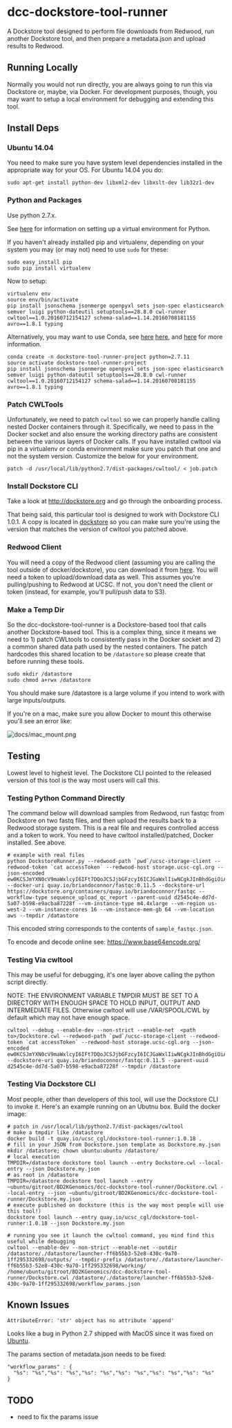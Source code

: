 # dcc-dockstore-tool-runner

A Dockstore tool designed to perform file downloads from Redwood, run another Dockstore tool, and then prepare a metadata.json and upload results to Redwood.

## Running Locally

Normally you would not run directly, you are always going to run this via Dockstore or, maybe, via Docker.  For development purposes, though, you may want to setup a local environment for debugging and extending this tool.

## Install Deps

### Ubuntu 14.04

You need to make sure you have system level dependencies installed in the appropriate way for your OS.  For Ubuntu 14.04 you do:

    sudo apt-get install python-dev libxml2-dev libxslt-dev lib32z1-dev

### Python and Packages

Use python 2.7.x.

See [here](https://www.dabapps.com/blog/introduction-to-pip-and-virtualenv-python/) for information on setting
up a virtual environment for Python.

If you haven't already installed pip and virtualenv, depending on your system you may
(or may not) need to use `sudo` for these:

    sudo easy_install pip
    sudo pip install virtualenv

Now to setup:

    virtualenv env
    source env/bin/activate
    pip install jsonschema jsonmerge openpyxl sets json-spec elasticsearch semver luigi python-dateutil setuptools==28.8.0 cwl-runner cwltool==1.0.20160712154127 schema-salad==1.14.20160708181155 avro==1.8.1 typing

Alternatively, you may want to use Conda, see [here](http://conda.pydata.org/docs/_downloads/conda-pip-virtualenv-translator.html)
 [here](http://conda.pydata.org/docs/test-drive.html), and [here](http://kylepurdon.com/blog/using-continuum-analytics-conda-as-a-replacement-for-virtualenv-pyenv-and-more.html)
 for more information.

    conda create -n dockstore-tool-runner-project python=2.7.11
    source activate dockstore-tool-runner-project
    pip install jsonschema jsonmerge openpyxl sets json-spec elasticsearch semver luigi python-dateutil setuptools==28.8.0 cwl-runner cwltool==1.0.20160712154127 schema-salad==1.14.20160708181155 avro==1.8.1 typing

### Patch CWLTools

Unfortunately, we need to patch `cwltool` so we can properly handle calling nested Docker containers through it.  Specifically, we need to pass in the Docker socket and also ensure the working directory paths are consistent between the various layers of Docker calls.  If you have installed cwltool via pip in a virtualenv or conda environment make sure you patch that one and not the system version.  Customize the below for your environment.

    patch -d /usr/local/lib/python2.7/dist-packages/cwltool/ < job.patch

### Install Dockstore CLI

Take a look at http://dockstore.org and go through the onboarding process.

That being said, this particular tool is designed to work with Dockstore CLI 1.0.1.  A copy is located in [dockstore](Dockstore/dockstore) so you can make sure you're using the version that matches the version of cwltool you patched above.

### Redwood Client

You will need a copy of the Redwood client (assuming you are calling the tool outside of docker/dockstore), you can download it from [here](https://s3-us-west-2.amazonaws.com/beni-dcc-storage-dev/ucsc-storage-client.tar.gz).  You will need a token to upload/download data as well.  This assumes you're pulling/pushing to Redwood at UCSC.  If not, you don't need the client or token (instead, for example, you'll pull/push data to S3).

### Make a Temp Dir

So the dcc-dockstore-tool-runner is a Dockstore-based tool that calls another Dockstore-based tool.  This is a complex thing, since it means we need to 1) patch CWLtools to consistently pass in the Docker socket and 2) a common shared data path used by the nested containers.  The patch hardcodes this shared location to be `/datastore` so please create that before running these tools.  

    sudo mkdir /datastore
    sudo chmod a+rwx /datastore

You should make sure /datastore is a large volume if you intend to work with large inputs/outputs.

If you're on a mac, make sure you allow Docker to mount this otherwise you'll see an error like:

![docs/mac_mount.png](docs/mac_mount.png)

## Testing

Lowest level to highest level.  The Dockstore CLI pointed to the released version of this tool is the way most users will call this.

### Testing Python Command Directly

The command below will download samples from Redwood, run fastqc from Dockstore on two fastq files, and then upload the results back to a Redwood storage system.  This is a real file and requires controlled access and a token to work.  You need to have cwltool installed/patched, Docker installed.  See above.

    # example with real files
    python DockstoreRunner.py --redwood-path `pwd`/ucsc-storage-client --redwood-token `cat accessToken` --redwood-host storage.ucsc-cgl.org --json-encoded ew0KCSJmYXN0cV9maWxlcyI6IFt7DQoJCSJjbGFzcyI6ICJGaWxlIiwNCgkJInBhdGgiOiAicmVkd29vZDovL3N0b3JhZ2UudWNzYy1jZ2wub3JnL2ZiM2RkODVkLTM2N2UtNWI4ZC05OTI5LTk1MTY0MDg5ZDEwZi83M2YyMzYyNS04ZTU1LTU0MDgtOWY0ZS1hMmRlZDg0MGE2NWQvTkExMjg3OC1OR3YzLUxBQjEzNjAtQV8xLmZhc3RxLmd6Ig0KCX1dLA0KCSJ6aXBwZWRfZmlsZSI6IHsNCgkJImNsYXNzIjogIkZpbGUiLA0KCQkicGF0aCI6ICIvdG1wL2Zhc3RxY19yZXBvcnRzLnRhci5neiINCgl9DQp9 --docker-uri quay.io/briandoconnor/fastqc:0.11.5 --dockstore-url https://dockstore.org/containers/quay.io/briandoconnor/fastqc --workflow-type sequence_upload_qc_report --parent-uuid d2545c4e-dd7d-5a07-b598-e9acba87228f --vm-instance-type m4.4xlarge --vm-region us-west-2 --vm-instance-cores 16 --vm-instance-mem-gb 64 --vm-location aws --tmpdir /datastore

This encoded string corresponds to the contents of `sample_fastqc.json`.

To encode and decode online see: https://www.base64encode.org/

### Testing Via cwltool

This may be useful for debugging, it's one layer above calling the python script directly.

NOTE: THE ENVIRONMENT VARIABLE TMPDIR MUST BE SET TO A DIRECTORY WITH ENOUGH SPACE TO HOLD INPUT, OUTPUT AND INTERMEDIATE FILES. Otherwise cwltool will use /VAR/SPOOL/CWL by default which may not have enough space.

    cwltool --debug --enable-dev --non-strict --enable-net  <path to>/Dockstore.cwl --redwood-path `pwd`/ucsc-storage-client --redwood-token `cat accessToken` --redwood-host storage.ucsc-cgl.org --json-encoded  ew0KCSJmYXN0cV9maWxlcyI6IFt7DQoJCSJjbGFzcyI6ICJGaWxlIiwNCgkJInBhdGgiOiAicmVkd29vZDovL3N0b3JhZ2UudWNzYy1jZ2wub3JnL2ZiM2RkODVkLTM2N2UtNWI4ZC05OTI5LTk1MTY0MDg5ZDEwZi83M2YyMzYyNS04ZTU1LTU0MDgtOWY0ZS1hMmRlZDg0MGE2NWQvTkExMjg3OC1OR3YzLUxBQjEzNjAtQV8xLmZhc3RxLmd6Ig0KCX1dLA0KCSJ6aXBwZWRfZmlsZSI6IHsNCgkJImNsYXNzIjogIkZpbGUiLA0KCQkicGF0aCI6ICIvdG1wL2Zhc3RxY19yZXBvcnRzLnRhci5neiINCgl9DQp9 --dockstore-uri quay.io/briandoconnor/fastqc:0.11.5 --parent-uuid d2545c4e-dd7d-5a07-b598-e9acba87228f --tmpdir /datastore

### Testing Via Dockstore CLI

Most people, other than developers of this tool, will use the Dockstore CLI to invoke it.  Here's an example running on an Ubutnu box.  Build the docker image:

    # patch in /usr/local/lib/python2.7/dist-packages/cwltool
    # make a tmpdir like /datastore
    docker build -t quay.io/ucsc_cgl/dockstore-tool-runner:1.0.18 .
    # fill in your JSON from Dockstore.json template as Dockstore.my.json
    mkdir /datastore; chown ubuntu:ubuntu /datastore/
    # local execution
    TMPDIR=/datastore dockstore tool launch --entry Dockstore.cwl --local-entry --json Dockstore.my.json
    # as root in /datastore
    TMPDIR=/datastore dockstore tool launch --entry ~ubuntu/gitroot/BD2KGenomics/dcc-dockstore-tool-runner/Dockstore.cwl --local-entry --json ~ubuntu/gitroot/BD2KGenomics/dcc-dockstore-tool-runner/Dockstore.my.json
    # execute published on dockstore (this is the way most people will use this tool!)
    dockstore tool launch --entry quay.io/ucsc_cgl/dockstore-tool-runner:1.0.18 --json Dockstore.my.json

    # running you see it launch the cwltool command, you mind find this useful while debugging
    cwltool --enable-dev --non-strict --enable-net --outdir /datastore/./datastore/launcher-ff6b55b3-52e8-430c-9a70-1ff295332698/outputs/ --tmpdir-prefix /datastore/./datastore/launcher-ff6b55b3-52e8-430c-9a70-1ff295332698/working/ /home/ubuntu/gitroot/BD2KGenomics/dcc-dockstore-tool-runner/Dockstore.cwl /datastore/./datastore/launcher-ff6b55b3-52e8-430c-9a70-1ff295332698/workflow_params.json

## Known Issues

    AttributeError: 'str' object has no attribute 'append'

Looks like a bug in Python 2.7 shipped with MacOS since it was fixed on [Ubuntu](https://bugs.launchpad.net/ubuntu/+source/python2.7/+bug/1048710).

The params section of metadata.json needs to be fixed:

    "workflow_params" : {
      "%s": "%s","%s": "%s","%s": "%s","%s": "%s","%s": "%s","%s": "%s"
    }

## TODO

* need to fix the params issue
